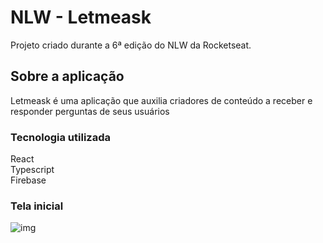 # NLW - Letmeask

Projeto criado durante a 6ª edição do NLW da Rocketseat.

## Sobre a aplicação

Letmeask é uma aplicação que auxilia criadores de conteúdo a receber e responder perguntas de seus usuários

### Tecnologia utilizada

React\
Typescript\
Firebase

### Tela inicial

![img](https://firebasestorage.googleapis.com/v0/b/letmeask-b5b53.appspot.com/o/letmeask01.JPG?alt=media&token=3fe1de25-cef5-4f78-b477-cc8f3260f0af)
